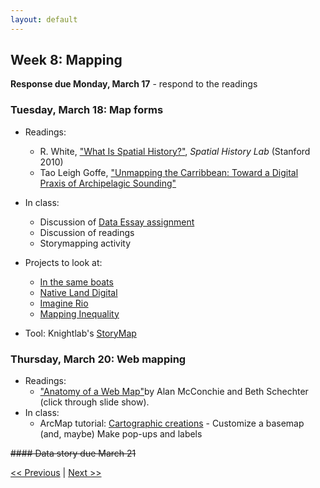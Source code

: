 ```yaml
---
layout: default
---
```


## Week 8: Mapping

**Response due Monday, March 17** - respond to the readings

### Tuesday, March 18: Map forms
- Readings:
	- R. White, ["What Is Spatial History?"](https://web.stanford.edu/group/spatialhistory/media/images/publication/what%20is%20spatial%20history%20pub%20020110.pdf), *Spatial History Lab* (Stanford 2010)
	- Tao Leigh Goffe, ["Unmapping the Carribbean: Toward a Digital Praxis of Archipelagic Sounding"](https://archipelagosjournal.org/issue05/goffe-unmapping.html)
- In class:
	- Discussion of [Data Essay assignment](../assignments/data-essay)
	- Discussion of readings
	- Storymapping activity

- Projects to look at:
  - [In the same boats](https://sameboats.org/)
  - [Native Land Digital](https://native-land.ca/)
  - [Imagine Rio](https://www.imaginerio.org/map)
  - [Mapping Inequality](https://dsl.richmond.edu/panorama/redlining/)

- Tool: Knightlab's [StoryMap](https://storymap.knightlab.com/)

### Thursday, March 20: Web mapping

- Readings:
	- ["Anatomy of a Web Map"](https://maptime.io/anatomy-of-a-web-map/#0)by Alan McConchie and Beth Schechter (click through slide show).
- In class:
	- ArcMap tutorial: [Cartographic creations](https://learn.arcgis.com/en/paths/cartographic-creations-with-web-maps/) - Customize a basemap (and, maybe) Make pop-ups and labels

~~#### Data story due March 21~~

[<< Previous](07) | [Next >> ]()